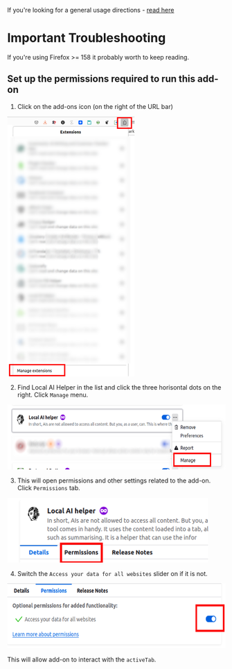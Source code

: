 If you're looking for a general usage directions - [read here](README.md)

# Important Troubleshooting

If you're using Firefox >= 158 it probably worth to keep reading.

## Set up the permissions required to run this add-on

1. Click on the add-ons icon (on the right of the URL bar)

<img src="media/01_manage.png" height="600" alt="Manage Add-ons" title="Manage Add-ons"/>

2. Find Local AI Helper in the list and click the three horisontal dots on the right. Click `Manage` menu.

<img src="media/02_manage.png" height="150" alt="Open Manage" title="Open Manage"/>

3. This will open permissions and other settings related to the add-on. Click `Permissions` tab.

<img src="media/03_permissions.png" height="150" alt="Open Permissions" title="Open Permissions"/>

4. Switch the `Access your data for all websites` slider on if it is not.

<img src="media/04_data.png" height="150" alt="data" title="data"/>

This will allow add-on to interact with the `activeTab`.